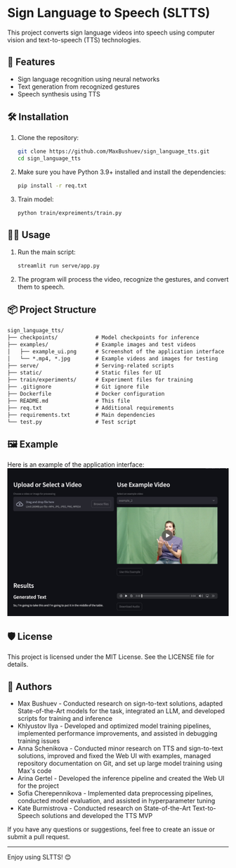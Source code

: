# Sign Language to Speech (SLTTS)

This project converts sign language videos into speech using computer vision and text-to-speech (TTS) technologies.

## 🚀 Features

- Sign language recognition using neural networks
- Text generation from recognized gestures
- Speech synthesis using TTS

## 🛠️ Installation

1. Clone the repository:

   ```bash
   git clone https://github.com/MaxBushuev/sign_language_tts.git
   cd sign_language_tts
   ```

2. Make sure you have Python 3.9+ installed and install the dependencies:

   ```bash
   pip install -r req.txt
   ```

3. Train model:

   ```bash
   python train/expreiments/train.py
   ```

## 🧑‍💻 Usage

1. Run the main script:

   ```bash
   streamlit run serve/app.py
   ```

2. The program will process the video, recognize the gestures, and convert them to speech.

## 📦 Project Structure

```
sign_language_tts/
├── checkpoints/            # Model checkpoints for inference
├── examples/               # Example images and test videos
│   ├── example_ui.png      # Screenshot of the application interface
│   └── *.mp4, *.jpg        # Example videos and images for testing
├── serve/                  # Serving-related scripts
├── static/                 # Static files for UI
├── train/experiments/      # Experiment files for training
├── .gitignore              # Git ignore file
├── Dockerfile              # Docker configuration
├── README.md               # This file
├── req.txt                 # Additional requirements
├── requirements.txt        # Main dependencies
└── test.py                 # Test script
```

## 🖼️ Example

Here is an example of the application interface:
![Example UI](examples/example_ui.jpg)

## 🛡️ License

This project is licensed under the MIT License. See the LICENSE file for details.

## 🤝 Authors

- Max Bushuev - Conducted research on sign-to-text solutions, adapted State-of-the-Art models for the task, integrated an LLM, and developed scripts for training and inference
- Khlyustov Ilya - Developed and optimized model training pipelines, implemented performance improvements, and assisted in debugging training issues
- Anna Schenikova - Conducted minor research on TTS and sign-to-text solutions, improved and fixed the Web UI with examples, managed repository documentation on Git, and set up large model training using Max's code
- Arina Gertel - Developed the inference pipeline and created the Web UI for the project
- Sofia Cherepennikova - Implemented data preprocessing pipelines, conducted model evaluation, and assisted in hyperparameter tuning
- Kate Burmistrova - Conducted research on State-of-the-Art Text-to-Speech solutions and developed the TTS MVP

If you have any questions or suggestions, feel free to create an issue or submit a pull request.

---

Enjoy using SLTTS! 😊

